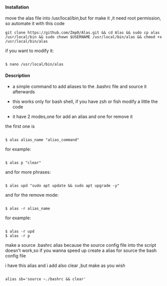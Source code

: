 #### Installation

move the alas file into /usr/local/bin,but for make it ,it need root permission, so automate it with this code

```
git clone https://github.com/Zmp0/Alas.git && cd Alas && sudo cp alas /usr/local/bin && sudo chown $USERNAME /usr/local/bin/alas && chmod +x /usr/local/bin/alas
```
if you want to modify it:

```

$ nano /usr/local/bin/alas

```

#### Description

- a simple command to add aliases to the .bashrc file and source it afterwards

- this works only for bash shell, if you have zsh or fish modify a little the code 

- it have 2 modes,one for add an alias and one for remove it


the first one is 

```

$ alas alias_name "alias_command"

```

for example:

```

$ alas p "clear"

```

and for more phrases:

```

$ alas upd "sudo apt update && sudo apt upgrade -y"

```

and for the remove mode:

```

$ alas -r alias_name

```

for example: 

```

$ alas -r upd 
$ alas -r p

```

make a source .bashrc alias because the source config file into the script doesn't work,so if you wanna speed up create a alias for source the bash config file

i have this alias and i add also clear ,but make as you wish 

```

alias sb='source ~./bashrc && clear'

```
